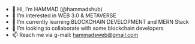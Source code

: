 - 👋 Hi, I’m HAMMAD (@hammadshub)
- 👀 I’m interested in WEB 3.0 & METAVERSE
- 🌱 I’m currently learning BLOCKCHAIN DEVELOPMENT and MERN Stack
- 💞️ I’m looking to collaborate with some blockchain developers 
- 📫 Reach me via g-mail: hammadsweb@gmail.com

<!---
hammadshub/hammadshub is a ✨ special ✨ repository because its `README.md` (this file) appears on your GitHub profile.
You can click the Preview link to take a look at your changes.
--->
